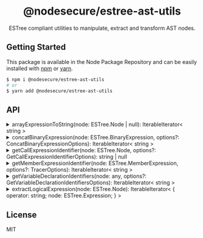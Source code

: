 <p align="center">
  <h1 align="center">
    @nodesecure/estree-ast-utils
  </h1>
</p>

<p align="center">
  ESTree compliant utilities to manipulate, extract and transform AST nodes.
</p>

## Getting Started

This package is available in the Node Package Repository and can be easily installed with [npm](https://docs.npmjs.com/getting-started/what-is-npm) or [yarn](https://yarnpkg.com).

```bash
$ npm i @nodesecure/estree-ast-utils
# or
$ yarn add @nodesecure/estree-ast-utils
```

## API

<details><summary>arrayExpressionToString(node: ESTree.Node | null): IterableIterator< string ></summary>

Translate an ESTree ArrayExpression into an iterable of Literal value.

```js
["foo", "bar"];
```

will return `"foo"` then `"bar"`.

</details>

<details><summary>concatBinaryExpression(node: ESTree.BinaryExpression, options?: ConcatBinaryExpressionOptions): IterableIterator< string ></summary>

Return all Literal part of a given Binary Expression.

```js
"foo" + "bar";
```

will return `"foo"` then `"bar"`.

```ts
export interface ConcatBinaryExpressionOptions extends TracerOptions {
  stopOnUnsupportedNode?: boolean;
}
```

If `stopOnUnsupportedNode` option is enabled it will throw an Error if the left or right side of the Expr is not a supported type.

</details>

<details><summary>getCallExpressionIdentifier(node: ESTree.Node, options?: GetCallExpressionIdentifierOptions): string | null</summary>

Return the identifier name of the CallExpression (or null if there is none).

```js
foobar();
```

will return `"foobar"`.

One of the options of the method is `resolveCallExpression` (which is true by default).

Sometimes you don't want to resolve/jump early CallExpression like in the following example:
```js
require('./file.js')();
//     ^ Second     ^ First
```

With **resolveCallExpression** equal to **false** the function return `null`.


</details>

<details><summary>getMemberExpressionIdentifier(node: ESTree.MemberExpression, options?: TracerOptions): IterableIterator< string ></summary>

Return the identifier name of the CallExpression (or null if there is none).

```js
foo.bar();
```

will return `"foo"` then `"bar"`.

</details>

<details><summary>getVariableDeclarationIdentifiers(node: any, options?: GetVariableDeclarationIdentifiersOptions): IterableIterator< string ></summary>

Get all variables identifier name.

```js
const [foo, bar] = [1, 2];
```

will return `"foo"` then `"bar"`.

</details>

<details><summary>extractLogicalExpression(node: ESTree.Node): IterableIterator< { operator: string; node: ESTree.Expression; } ></summary>

Extract all LogicalExpression recursively and return an IterableIterator of 

```ts
{ operator: "||" | "&&" | "??", node: any }
```

For the following code example

```js
freeGlobal || freeSelf || Function('return this')();
```

The extract will return three parts
- freeGlobal
- freeSelf
- and finally `Function('return this')();`

</details>

## License

MIT
